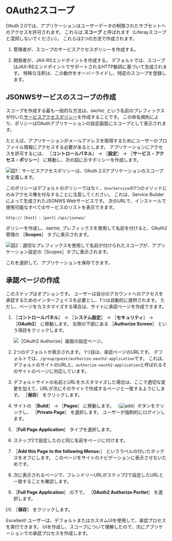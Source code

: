 # OAuth2スコープ

OAuth 2.0では、アプリケーションはユーザーデータの制限されたサブセットへのアクセスを許可されます。 これらは **スコープ** と呼ばれます（Liferayスコープと混同しないでください）。 これらは2つの方法で作成されます。

1. 管理者が、スコープのサービスアクセスポリシーを作成する。

2. 開発者が、JAX-RSエンドポイントを作成する。 デフォルトでは、スコープはJAX-RSエンドポイントでサポートされるHTTP動詞に基づいて生成されます。 特殊な注釈は、この動作をオーバーライドし、特定のスコープを登録します。

<a name="creating-a-scope-for-a-jsonws-service" />

## JSONWSサービスのスコープの作成

スコープを作成する最も一般的な方法は、`OAUTH2_`という名前のプレフィックスが付いた[サービスアクセスポリシー](../../installation-and-upgrades/securing-liferay/securing-web-services/setting-service-access-policies.md)を作成することです。 この命名規則により、ポリシーはOAuthアプリケーションの設定画面にスコープとして表示されます。

たとえば、アプリケーションがメールアドレスを取得するためにユーザーのプロファイル情報にアクセスする必要があるとします。 アプリケーションにアクセスを許可するには、 ［**コントロールパネル**］ &rarr; ［**設定**］ &rarr; ［**サービス・アクセス・ポリシー**］ に移動し、次の図に示すポリシーを作成します。

![図1：サービスアクセスポリシーは、OAuth 2.0アプリケーションのスコープを定義します。](./oauth2-scopes/images/01.png)

このポリシーはデフォルトのポリシーではなく、`UserService`の1つのメソッドにのみアクセス権を付与することに注意してください。 これは、Service Builderによって生成されたJSONWS Webサービスです。 次のURLで、インストールで使用可能なすべてのサービスのリストを表示できます。

```
http://［host］:［port］/api/jsonws/
```

ポリシーを作成し、`OAUTH2_`プレフィックスを使用して名前を付けると、OAuth2管理の ［**Scopes**］ タブに表示されます。

![図2：適切なプレフィックスを使用して名前が付けられたスコープが、アプリケーション設定の［Scopes］タブに表示されます。](./oauth2-scopes/images/02.png)

これを選択して、アプリケーションを保存できます。

<a name="creating-the-authorization-page" />

## 承認ページの作成

このステップはオプションです。 ユーザーは自分のアカウントへのアクセスを承認するためのインターフェイスを必要とし、1つは自動的に提供されます。 ただし、ページをカスタマイズする場合は、サイトに承認ページを作成できます。

1. ［**コントロールパネル**］ &rarr; ［**システム設定**］ &rarr; ［**セキュリティ**］ &rarr; ［**OAuth2**］ に移動します。 左側の下部にある ［**Authorize Screen**］ という項目をクリックします。

    ![［OAuth2 Authorize］画面の設定ページ。](./oauth2-scopes/images/03.png)

2. 2つのデフォルトが表示されます。 1つ目は、承認ページのURLです。 デフォルトでは、`/group/guest/authorize-oauth2-application`です。 これは、デフォルトのサイトのURLと、`authorize-oauth2-application`と呼ばれるそのサイトのページに対応しています。

3. デフォルトサイトの名前とURLをカスタマイズした場合は、ここで適切な変更を加えて、URLが次にそのサイトで作成するページと一致するようにします。 ［**保存**］ をクリックします。

4. サイトの ［**Build**］ &rarr; ［**Pages**］ に移動します。 （![add](../../images/icon-add.png)）ボタンをクリックし、 ［**Private Page**］ を選択します。 ユーザーが強制的にログインします。

5. ［**Full Page Application**］ タイプを選択します。

6. ステップ2で設定したのと同じ名前をページに付けます。

7. ［**Add this Page to the following Menus:**］ というラベルの付いたボックスをオフにします。 このページをサイトのナビゲーションに表示させないためです。

8. 次に表示されるページで、フレンドリーURLがステップ2で設定したURLと一致することを確認します。

9. ［**Full Page Application**］ の下で、 ［**OAuth2 Authorize Portlet**］ を選択します。

10. ［**保存**］ をクリックします。

Excellent! ユーザーは、デフォルトまたはカスタムUIを使用して、承認プロセスを実行できます。 UIを作成し、スコープについて理解したので、次にアプリケーションでの承認プロセスを作成します。
